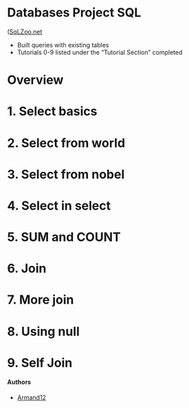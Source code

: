 # Databases Project SQL 
([SqLZoo.net](https://sqlzoo.net/wiki/Main_Page)

 
* Built queries with existing tables
* Tutorials 0-9 listed under the “Tutorial Section” completed

# Overview

# 1. Select basics
# 2. Select from world
# 3. Select from nobel
# 4. Select in select
# 5. SUM and COUNT
# 6. Join
# 7. More join
# 8. Using null
# 9. Self Join
 

#### Authors
* [Armand12](https://github.com/Dongmo12)